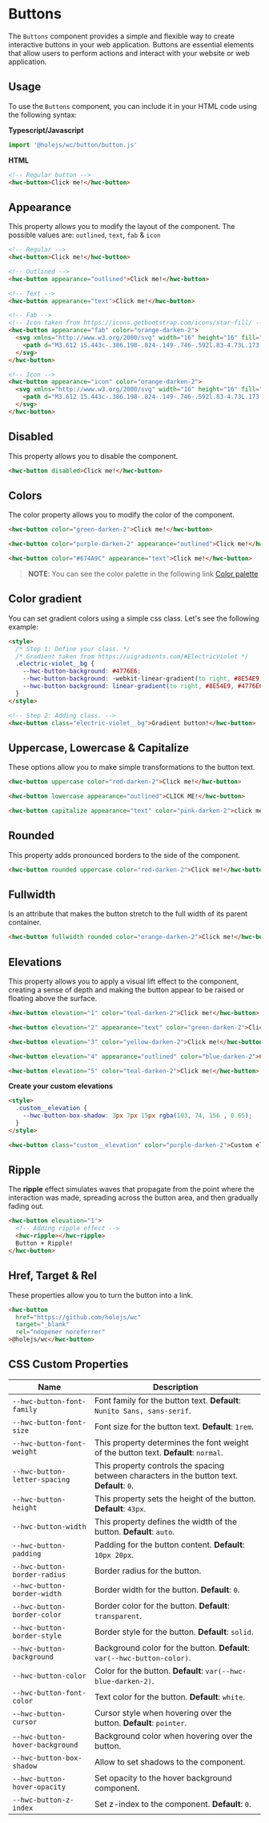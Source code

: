 # Buttons

The `Buttons` component provides a simple and flexible way to create interactive buttons in your web application. Buttons are essential elements that allow users to perform actions and interact with your website or web application.

## Usage

To use the `Buttons` component, you can include it in your HTML code using the following syntax:

**Typescript/Javascript**

```ts
import '@holejs/wc/button/button.js'
```

**HTML**

```html
<!-- Regular button -->
<hwc-button>Click me!</hwc-button>
```

## Appearance

This property allows you to modify the layout of the component. The possible values are: `outlined`, `text`, `fab` & `icon`

```html
<!-- Regular -->
<hwc-button>Click me!</hwc-button>

<!-- Outlined -->
<hwc-button appearance="outlined">Click me!</hwc-button>

<!-- Text -->
<hwc-button appearance="text">Click me!</hwc-button>

<!-- Fab -->
<!-- Icon taken from https://icons.getbootstrap.com/icons/star-fill/ -->
<hwc-button appearance="fab" color="orange-darken-2">
  <svg xmlns="http://www.w3.org/2000/svg" width="16" height="16" fill="currentColor" class="bi bi-star-fill" viewBox="0 0 16 16">
    <path d="M3.612 15.443c-.386.198-.824-.149-.746-.592l.83-4.73L.173 6.765c-.329-.314-.158-.888.283-.95l4.898-.696L7.538.792c.197-.39.73-.39.927 0l2.184 4.327 4.898.696c.441.062.612.636.282.95l-3.522 3.356.83 4.73c.078.443-.36.79-.746.592L8 13.187l-4.389 2.256z"/>
  </svg>
</hwc-button>

<!-- Icon -->
<hwc-button appearance="icon" color="orange-darken-2">
  <svg xmlns="http://www.w3.org/2000/svg" width="16" height="16" fill="currentColor" class="bi bi-star-fill" viewBox="0 0 16 16">
    <path d="M3.612 15.443c-.386.198-.824-.149-.746-.592l.83-4.73L.173 6.765c-.329-.314-.158-.888.283-.95l4.898-.696L7.538.792c.197-.39.73-.39.927 0l2.184 4.327 4.898.696c.441.062.612.636.282.95l-3.522 3.356.83 4.73c.078.443-.36.79-.746.592L8 13.187l-4.389 2.256z"/>
  </svg>
</hwc-button>
```

## Disabled

This property allows you to disable the component.

```html
<hwc-button disabled>Click me!</hwc-button>
```

## Colors

The color property allows you to modify the color of the component.

```html
<hwc-button color="green-darken-2">Click me!</hwc-button>

<hwc-button color="purple-darken-2" appearance="outlined">Click me!</hwc-button>

<hwc-button color="#674A9C" appearance="text">Click me!</hwc-button>
```

> **NOTE**: You can see the color palette in the following link [Color palette](#color-palette)

## Color gradient

You can set gradient colors using a simple css class. Let's see the following example:

```html
<style>
  /* Step 1: Define your class. */
  /* Gradient taken from https://uigradients.com/#ElectricViolet */
  .electric-violet__bg {
    --hwc-button-background: #4776E6;
    --hwc-button-background: -webkit-linear-gradient(to right, #8E54E9, #4776E6);
    --hwc-button-background: linear-gradient(to right, #8E54E9, #4776E6);
  }
</style>

<!-- Step 2: Adding class. -->
<hwc-button class="electric-violet__bg">Gradient button!</hwc-button>
```

## Uppercase, Lowercase & Capitalize

These options allow you to make simple transformations to the button text.

```html
<hwc-button uppercase color="red-darken-2">Click me!</hwc-button>

<hwc-button lowercase appearance="outlined">CLICK ME!</hwc-button>

<hwc-button capitalize appearance="text" color="pink-darken-2">click me!</hwc-button>
```

## Rounded

This property adds pronounced borders to the side of the component.

```html
<hwc-button rounded uppercase color="red-darken-2">Click me!</hwc-button>
```

## Fullwidth

Is an attribute that makes the button stretch to the full width of its parent container.

```html
<hwc-button fullwidth rounded color="orange-darken-2">Click me!</hwc-button>
```

## Elevations

This property allows you to apply a visual lift effect to the component, creating a sense of depth and making the button appear to be raised or floating above the surface.

```html
<hwc-button elevation="1" color="teal-darken-2">Click me!</hwc-button>

<hwc-button elevation="2" appearance="text" color="green-darken-2">Click me!</hwc-button>

<hwc-button elevation="3" color="yellow-darken-2">Click me!</hwc-button>

<hwc-button elevation="4" appearance="outlined" color="blue-darken-2">Click me!</hwc-button>

<hwc-button elevation="5" color="teal-darken-2">Click me!</hwc-button>
```

**Create your custom elevations**

```html
<style>
  .custom__elevation {
    --hwc-button-box-shadow: 3px 7px 15px rgba(103, 74, 156 , 0.65);
  }
</style>

<hwc-button class="custom__elevation" color="purple-darken-2">Custom elevation button!</hwc-button>
```

## Ripple

The **ripple** effect simulates waves that propagate from the point where the interaction was made, spreading across the button area, and then gradually fading out.

```html
<hwc-button elevation="1">
  <!-- Adding ripple effect -->
  <hwc-ripple></hwc-ripple>
  Button + Ripple!
</hwc-button>
```

## Href, Target & Rel

These properties allow you to turn the button into a link.

```html
<hwc-button
  href="https://github.com/holejs/wc"
  target="_blank"
  rel="noopener noreferrer"
>@holejs/wc</hwc-button>
```

## CSS Custom Properties

| Name                            | Description                                                                                 |
| ------------------------------- | ------------------------------------------------------------------------------------------- |
| `--hwc-button-font-family`      | Font family for the button text. **Default**: `Nunito Sans, sans-serif`.                    |
| `--hwc-button-font-size`        | Font size for the button text. **Default**: `1rem`.                                         |
| `--hwc-button-font-weight`      | This property determines the font weight of the button text. **Default**: `normal`.         |
| `--hwc-button-letter-spacing`   | This property controls the spacing between characters in the button text. **Default**: `0`. |
| `--hwc-button-height`           | This property sets the height of the button. **Default**: `43px`.                           |
| `--hwc-button-width`            | This property defines the width of the button. **Default**: `auto`.                         |
| `--hwc-button-padding`          | Padding for the button content. **Default**: `10px 20px`.                                   |
| `--hwc-button-border-radius`    | Border radius for the button.                                                               |
| `--hwc-button-border-width`     | Border width for the button. **Default**: `0`.                                              |
| `--hwc-button-border-color`     | Border color for the button. **Default**: `transparent`.                                    |
| `--hwc-button-border-style`     | Border style for the button. **Default**: `solid`.                                          |
| `--hwc-button-background`       | Background color for the button. **Default**: `var(--hwc-button-color)`.                    |
| `--hwc-button-color`            | Color for the button. **Default**: `var(--hwc-blue-darken-2)`.                              |
| `--hwc-button-font-color`       | Text color for the button. **Default**: `white`.                                            |
| `--hwc-button-cursor`           | Cursor style when hovering over the button. **Default**: `pointer`.                         |
| `--hwc-button-hover-background` | Background color when hovering over the button.                                             |
| `--hwc-button-box-shadow`       | Allow to set shadows to the component.                                                      |
| `--hwc-button-hover-opacity`    | Set opacity to the hover background component.                                              |
| `--hwc-button-z-index`          | Set z-index to the component. **Default**: `0`.                                             |
